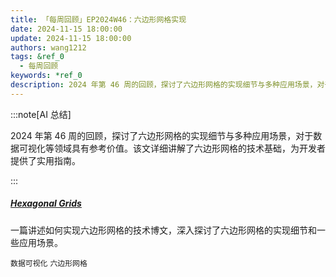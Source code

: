 ```yaml
---
title: 「每周回顾」EP2024W46：六边形网格实现
date: 2024-11-15 18:00:00
update: 2024-11-15 18:00:00
authors: wang1212
tags: &ref_0
  - 每周回顾
keywords: *ref_0
description: 2024 年第 46 周的回顾，探讨了六边形网格的实现细节与多种应用场景，对于数据可视化等领域具有参考价值。该文详细讲解了六边形网格的技术基础，为开发者提供了实用指南。
---
```


:::note[AI 总结]

2024 年第 46 周的回顾，探讨了六边形网格的实现细节与多种应用场景，对于数据可视化等领域具有参考价值。该文详细讲解了六边形网格的技术基础，为开发者提供了实用指南。

:::

<!-- truncate -->

##### [Hexagonal Grids](https://www.redblobgames.com/grids/hexagons/)

一篇讲述如何实现六边形网格的技术博文，深入探讨了六边形网格的实现细节和一些应用场景。

`数据可视化` `六边形网格`
